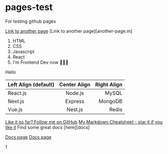 # pages-test
For testing github pages

[Link to another page](another-page.md)
[Link to another page][another-page.m]


1. HTML
2. CSS
3. Javascript
4. React
7. I'm Frontend Dev now 👨🏼‍🎨

Hello

| Left Align (default) | Center Align | Right Align |
| :------------------- | :----------: | ----------: |
| React.js             | Node.js      | MySQL       |
| Next.js              | Express      | MongoDB     |
| Vue.js               | Nest.js      | Redis       |

[Like it so far? Follow me on GitHub](https://github.com/im-luka)
[My Markdown Cheatsheet - star it if you like it](markdown-cheatsheet)
Find some great docs [here][docs]


[Docs page](docs-main.md)
[Docs page](docs-main)

1
